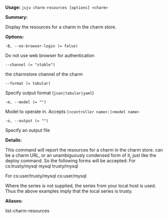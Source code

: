 **Usage:** `juju charm-resources [options] <charm>`

**Summary:**

Display the resources for a charm in the charm store.

**Options:**

`-B, --no-browser-login (= false)`

Do not use web browser for authentication

`--channel (= "stable")`

the charmstore channel of the charm

`--format (= tabular)`

Specify output format (`json|tabular|yaml`)

`-m, --model (= "")`

Model to operate in. Accepts `[<controller name>:]<model name>`

`-o, --output (= "")`

Specify an output file

**Details:**

This command will report the resources for a charm in the charm store. can be a charm URL, or an unambiguously condensed form of it, just like the deploy command. So the following forms will be accepted: For cs:trusty/mysql mysql trusty/mysql

For cs:user/trusty/mysql cs:user/mysql

Where the series is not supplied, the series from your local host is used. Thus the above examples imply that the local series is trusty.

**Aliases:**

list-charm-resources
